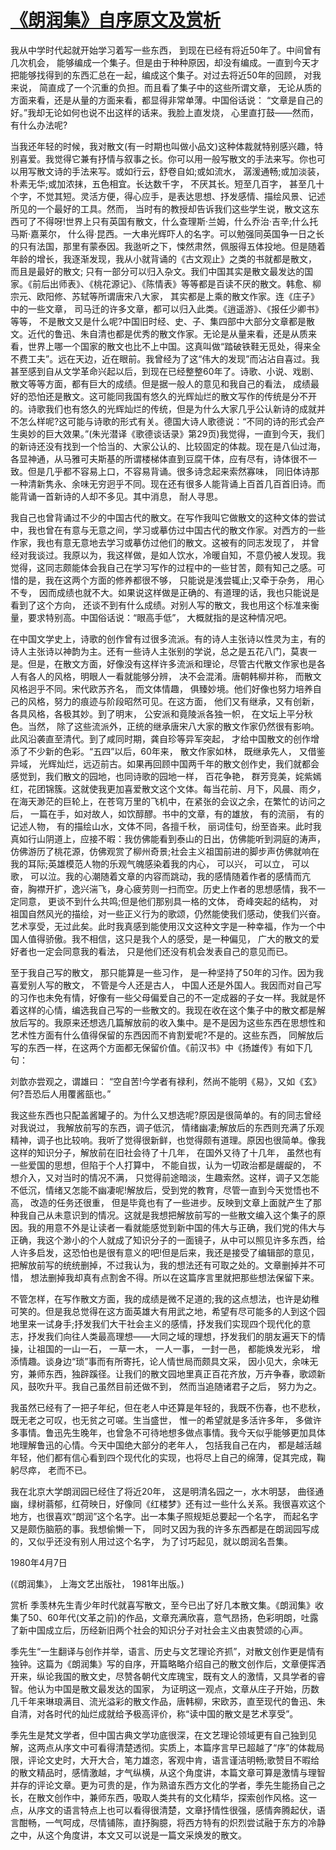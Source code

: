 # [《朗润集》自序原文及赏析](https://www.vrrw.net/wx/14335.html)

我从中学时代起就开始学习着写一些东西， 到现在已经有将近50年了。中间曾有几次机会， 能够编成一个集子。但是由于种种原因，却没有编成。一直到今天才把能够找得到的东西汇总在一起，编成这个集子。对过去将近50年的回顾， 对我来说， 简直成了一个沉重的负担。而且看了集子中的这些所谓文章， 无论从质的方面来看，还是从量的方面来看，都显得非常单薄。中国俗话说： “文章是自己的好。”我却无论如何也说不出这样的话来。我脸上直发烧， 心里直打鼓——然而， 有什么办法呢?

当我还年轻的时候，我对散文(有一时期也叫做小品文)这种体裁就特别感兴趣，特别喜爱。我觉得它兼有抒情与叙事之长。你可以用一般写散文的手法来写。你也可以用写散文诗的手法来写。或如行云，舒卷自如;或如流水， 潺湲通畅;或加淡装， 朴素无华;或加浓抹，五色相宜。长达数千字， 不厌其长。短至几百字， 甚至几十个字，不觉其短。灵活方便，得心应手，是表达思想、抒发感情、描绘风景、记述所见的一个最好的工具。然而， 当时有的教授却告诉我们这些学生说，散文这东西可了不得呀!世界上只有英国有散文，什么查理斯·兰姆，什么乔治·吉辛;什么托马斯·嘉莱尔， 什么得·昆西。一大串光辉吓人的名字。可以勉强同英国争一日之长的只有法国，那里有蒙泰因。我逖听之下，悚然肃然，佩服得五体投地。但是随着年龄的增长，我逐渐发现，我从小就背诵的《古文观止》之类的书就都是散文， 而且是最好的散文; 只有一部分可以归入杂文。我们中国其实是散文最发达的国家。《前后出师表》、《桃花源记》、《陈情表》等等都是百读不厌的散文。韩愈、柳宗元、欧阳修、苏轼等所谓唐宋八大家， 其实都是上乘的散文作家。连《庄子》中的一些文章， 司马迁的许多文章，都可以归入此类。《逍遥游》、《报任少卿书》等等， 不是散文又是什么呢?中国旧时经、史、子、集四部中大部分文章都是散文。近代的鲁迅、朱自清也都是优秀的散文作家。无论是从量来看，还是从质来看，世界上哪一个国家的散文也比不上中国。这真叫做“踏破铁鞋无觅处，得来全不费工夫”。远在天边，近在眼前。我曾经为了这“伟大的发现”而沾沾自喜过。我甚至感到自从文学革命兴起以后，到现在已经整整60年了。诗歌、小说、戏剧、散文等等方面，都有巨大的成绩。但是据一般人的意见和我自己的看法， 成绩最好的恐怕还是散文。这可能同我国有悠久的光辉灿烂的散文写作的传统是分不开的。诗歌我们也有悠久的光辉灿烂的传统，但是为什么大家几乎公认新诗的成就并不怎么样呢?这可能与诗歌的形式有关。德国大诗人歌德说：“不同的诗的形式会产生奥妙的巨大效果。”(朱光潜译《歌德谈话录》第29页)我觉得，一直到今天，我们的新诗还没有找到一个恰当的、大家公认的、比较固定的体裁。现在是八仙过海，各显神通，从马雅可夫斯基的所谓楼梯体直到豆腐干体，应有尽有，诗体很不一致。但是几乎都不容易上口，不容易背诵。很多诗念起来索然寡味， 同旧体诗那一种清新隽永、余味无穷迥乎不同。现在还有很多人能背诵上百首几百首旧诗。而能背诵一首新诗的人却不多见。其中消息， 耐人寻思。

我自己也曾背诵过不少的中国古代的散文。在写作我叫它做散文的这种文体的尝试中，我也曾在有意与无意之间，学习或摹仿过中国古代的散文作家。对西方的一些作家，我也有意无意地去学习或摹仿过他们的散文。这被有的同志发现了， 并曾经对我谈过。我原以为，我这样做，是如人饮水，冷暖自知，不意仍被人发现。我觉得，这同志颇能体会我自己在学习写作的过程中的一些甘苦，颇有知己之感。可惜的是，我在这两个方面的修养都很不够， 只能说是浅尝辄止;又牵于杂务， 用心不专， 因而成绩也就不大。如果说这样做是正确的、有道理的话，我也只能说是看到了这个方向， 还谈不到有什么成绩。对别人写的散文，我也用这个标准来衡量，要求特别高。中国俗话说：“眼高手低”， 大概就指的是这种情况吧。



在中国文学史上，诗歌的创作曾有过很多流派。有的诗人主张诗以性灵为主，有的诗人主张诗以神韵为主。还有一些诗人主张别的学说，总之是五花八门，莫衷一是。但是，在散文方面，好像没有这样许多流派和理论，尽管古代散文作家也是各人有各人的风格，明眼人一看就能够分辨， 决不会混淆。唐朝韩柳并称， 而散文风格迥乎不同。宋代欧苏齐名， 而文体情趣， 俱臻妙境。他们好像也努力培养自己的风格，努力的痕迹与阶段昭然可见。在这方面， 他们又有继承，又有创新，各具风格，各极其妙。到了明末， 公安派和竟陵派各独一帜， 在文坛上平分秋色。当然， 除了这些流派外，正统的继承唐宋八大家的散文作家仍然很有影响。此风沿袭直至清代。到了咸同时期，龚自珍等异军突起， 才给中国散文的创作增添了不少新的色彩。“五四”以后，60年来， 散文作家如林， 既继承先人， 又借鉴异域， 光辉灿烂，远迈前古。如果再回顾中国两千年的散文创作史，我们就都会感觉到，我们散文的园地，也同诗歌的园地一样， 百花争艳， 群芳竞美，姹紫嫣红，花团锦簇。这就使我更加喜爱散文这个文体。每当花前、月下，风晨、雨夕，在海天渺茫的巨轮上，在苍穹万里的飞机中，在紧张的会议之余，在繁忙的访问之后， 一篇在手，如对故人，如饮醇醪。书中的文章，有的雄放， 有的流丽， 有的记述人物， 有的描绘山水，文体不同，各擅千秋， 丽词佳句，纷至沓来。此时我真如行山阴道上，应接不暇：我仿佛能看到泰山的日出，仿佛能听到洞庭的涛声，仿佛游历了桃花源，仿佛观赏了柳州奇景;社会主义祖国前进的脚步声仿佛就响在我的耳际;英雄模范人物的乐观气魄感染着我的内心， 可以兴， 可以立， 可以歌， 可以泣。我的心潮随着文章的内容而跳动，我的感情随着作者的感情而亢奋，胸襟开扩，逸兴湍飞，身心疲劳则一扫而空。历史上作者的思想感情，我不一定同意， 更谈不到什么共鸣;但是他们那别具一格的文体， 奇峰突起的结构， 对祖国自然风光的描绘，对一些正义行为的歌颂，仍然能使我们感动，使我们兴奋。艺术享受，无过此矣。此时我真感到能使用汉文这种文字是一种幸福，作为一个中国人值得骄傲。我不相信，这只是我个人的感受，是一种偏见， 广大的散文的爱好者也一定会同意我的看法， 只是他们还没有机会发表自己的意见而已。

至于我自己写的散文， 那只能算是一些习作， 是一种坚持了50年的习作。因为我喜爱别人写的散文， 不管是今人还是古人， 中国人还是外国人。我因而对自己写的习作也未免有情，好像有一些父母偏爱自己的不一定成器的子女一样。我就是怀着这样的心情，编选我自己写的一些散文的。我现在收在这个集子中的散文都是解放后写的。我原来还想选几篇解放前的收入集中。是不是因为这些东西在思想性和艺术性方面有什么值得保留的东西因而不肯割爱呢?不是的。这些东西， 同解放后写的东西一样，在这两个方面都无保留价值。《前汉书》中《扬雄传》有如下几句：

刘歆亦尝观之，谓雄曰： “空自苦!今学者有禄利，然尚不能明《易》，又如《玄》何?吾恐后人用覆酱瓿也。”

我这些东西也只配盖酱罐子的。为什么又想选呢?原因是很简单的。有的同志曾经对我说过， 我解放前写的东西，调子低沉， 情绪幽凄;解放后的东西则充满了乐观精神，调子也比较响。我听了觉得很新鲜，也觉得颇有道理。原因也很简单。像我这样的知识分子，解放前在旧社会待了十几年， 在国外又待了十几年， 虽然也有一些爱国的思想，但陷于个人打算中， 不能自拔，认为一切政治都是龌龊的， 不想介入，又对当时的情况不满， 只觉得前途暗淡，生趣索然。这样，调子又怎能不低沉，情绪又怎能不幽凄呢!解放后，受到党的教育，尽管一直到今天觉悟也不高， 改造的任务还很重， 但是毕竟也有了一些进步。反映到文章上面就产生了那种我自己从未意识到的情况。这就是我想把解放前写的一些散文编入这个集子的原因。我的用意不外是让读者一看就能感觉到新中国的伟大与正确，我们党的伟大与正确，我这个渺小的个人就成了知识分子的一面镜子，从中可以照见许多东西，给人许多启发，这恐怕也是很有意义的吧!但是后来，我还是接受了编辑部的意见，把解放前写的统统删掉，不过我认为，我的想法还有可取之处的。文章删掉并不可惜， 想法删掉我却真有点割舍不得。所以在这篇序言里就把那些想法保留下来。

不管怎样，在写作散文方面，我的成绩是微不足道的;我的这点想法，也许是幼稚可笑的。但是我总觉得在这方面英雄大有用武之地，希望有尽可能多的人到这个园地里来一试身手;抒发我们大干社会主义的感情，抒发我们实现四个现代化的意志，抒发我们向往人类最高理想——大同之域的理想，抒发我们的朋友遍天下的情操，让祖国的一山一石， 一草一木， 一人一事， 一封一邑， 都能焕发光彩， 增添情趣。谈身边“琐”事而有所寄托，论人情世局而颇具文采， 因小见大，余味无穷，兼师东西，独辟蹊径。让我们的散文园地里真正百花齐放，万卉争春，歌颂新风，鼓吹升平。我自己虽然目前还做不到， 然而当追随诸君子之后， 努力为之。

我虽然已经有了一把子年纪，但在老人中还算是年轻的，我既不伤春，也不悲秋， 既无老之可叹，也无贫之可嗟。生当盛世， 惟一的希望就是多活许多年， 多做许多事情。鲁迅先生晚年，也曾急不可待地想多做点事情。我今天似乎能够更加具体地理解鲁迅的心情。今天中国绝大部分的老年人， 包括我自己在内， 都是越活越年轻，他们都有信心看到四个现代化的实现，也将尽上自己的绵薄，促其完成，鞠躬尽瘁， 老而不已。

我在北京大学朗润园已经住了将近20年， 这是明清名园之一，水木明瑟， 曲径通幽，绿树蓊郁，红荷映日，好像同《红楼梦》还有过一些什么关系。我很喜欢这个地方，也很喜欢“朗润”这个名字。出一本集子照规矩总要起一个名字， 而起名字又是颇伤脑筋的事。我想偷懒一下， 同时又因为我的许多东西都是在朗润园写成的，又似乎还没有别人用过这个名字， 为了讨巧起见，就以朗润名吾集。

1980年4月7日

(《朗润集》， 上海文艺出版社， 1981年出版。)

赏析 季羡林先生青少年时代就喜写散文，至今已出了好几本散文集。《朗润集》收集了50、60年代(文革之前)的作品，文章充满欣喜，意气昂扬，色彩明朗，吐露了新中国成立后，历经新旧两个社会的知识分子对社会主义由衷赞颂的心声。

季先生“一生翻译与创作并举，语言、历史与文艺理论齐抓”，对散文创作更是情有独钟。这篇为《朗润集》写的自序，开篇略略介绍自己的散文创作后，文章便挥洒开来，纵论我国的散文史，尽赞各朝代文库瑰宝，既有文人的激情，又具学者的睿智。他认为中国是散文最发达的国家， 为证明这一观点，文章从庄子开始，历数几千年来琳琅满目、流光溢彩的散文作品，唐韩柳，宋欧苏，直至现代的鲁迅、朱自清，对各时代的灿烂成就给予极高评价，称“读中国的散文是艺术享受”。

季先生是梵文学者，但中国古典文学功底很深，在文艺理论领域更有自己独到见解，这两点从序文中可看得清楚透彻。实质上，本篇序言早已超越了“序”的体裁局限，评论文史时，大开大合，笔力雄恣，客观中肯，语言谨洁明畅;歌赞目不暇给的散文精品时，感情激越，才气纵横，从这个角度讲，本篇文章可算是激情与理智并存的评论文章。更为可贵的是，作为熟谙东西方文化的学者，季先生能扬自己之长，在散文创作中，兼师东西，吸取人类共有的文化精华，探索创作风格。这一点，从序文的语言特点上也可以看得很清楚，文章抒情性很强，感情奔腾起伏，语言酣畅，一气呵成，尽情铺陈，直抒胸臆，将西方特有的炽烈尝试融于东方的冷静之中，从这个角度讲，本文又可以说是一篇文采焕发的散文。

